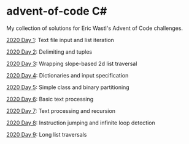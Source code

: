 # advent-of-code C#
My collection of solutions for Eric Wastl's Advent of Code challenges.

[2020 Day 1](https://github.com/blurgush/advent-of-code/blob/main/2020/Day%201/Program.cs): Text file input and list iteration

[2020 Day 2](https://github.com/blurgush/advent-of-code/blob/main/2020/Day%202/Program.cs): Delimiting and tuples

[2020 Day 3](https://github.com/blurgush/advent-of-code/blob/main/2020/Day%203/Program.cs): Wrapping slope-based 2d list traversal

[2020 Day 4](https://github.com/blurgush/advent-of-code/blob/main/2020/Day%204/Program.cs): Dictionaries and input specification

[2020 Day 5](https://github.com/blurgush/advent-of-code/blob/main/2020/Day%205/Program.cs): Simple class and binary partitioning

[2020 Day 6](https://github.com/blurgush/advent-of-code/blob/main/2020/Day%206/Program.cs): Basic text processing

[2020 Day 7](https://github.com/blurgush/advent-of-code/blob/main/2020/Day%207/Program.cs): Text processing and recursion

[2020 Day 8](https://github.com/blurgush/advent-of-code/blob/main/2020/Day%208/Program.cs): Instruction jumping and infinite loop detection

[2020 Day 9](https://github.com/blurgush/advent-of-code/blob/main/2020/Day%209/Program.cs): Long list traversals

